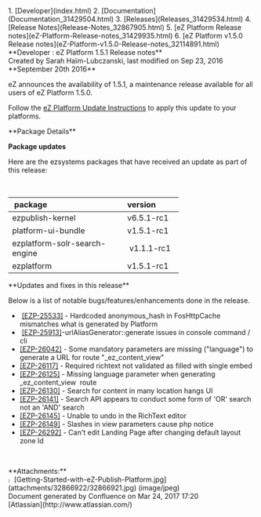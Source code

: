 <div id="page">
<div id="main" class="aui-page-panel">
<div id="main-header">
<div id="breadcrumb-section">
1.  [Developer](index.html)
2.  [Documentation](Documentation_31429504.html)
3.  [Releases](Releases_31429534.html)
4.  [Release Notes](Release-Notes_32867905.html)
5.  [eZ Platform Release notes](eZ-Platform-Release-notes_31429935.html)
6.  [eZ Platform v1.5.0 Release notes](eZ-Platform-v1.5.0-Release-notes_32114891.html)

</div>
**Developer : eZ Platform 1.5.1 Release notes**

</div>
<div id="content" class="view">
<div class="page-metadata">
Created by Sarah Haïm-Lubczanski, last modified on Sep 23, 2016

</div>
<div id="main-content" class="wiki-content group">
<div class="contentLayout2">
<div class="columnLayout single" data-layout="single">
<div class="cell normal" data-type="normal">
<div class="innerCell">
**September 20th 2016**

eZ announces the availability of 1.5.1, a maintenance release available for all users of eZ Platform 1.5.0.

Follow the [eZ Platform Update Instructions](Updating-eZ-Platform_31431770.html) to apply this update to your platforms.

</div>
</div>
</div>
<div class="columnLayout single" data-layout="single">
<div class="cell normal" data-type="normal">
<div class="innerCell">
**Package Details**

**Package updates**

Here are the ezsystems packages that have received an update as part of this release:

  

<div class="table-wrap">
<table style="width:69%;">
<colgroup>
<col width="47%" />
<col width="22%" />
</colgroup>
<thead>
<tr class="header">
<th align="left"> package</th>
<th align="left">version</th>
</tr>
</thead>
<tbody>
<tr class="odd">
<td align="left">ezpublish-kernel</td>
<td align="left">v6.5.1-rc1</td>
</tr>
<tr class="even">
<td align="left">platform-ui-bundle</td>
<td align="left">v1.5.1-rc1</td>
</tr>
<tr class="odd">
<td align="left">ezplatform-solr-search-engine</td>
<td align="left"> v1.1.1-rc1</td>
</tr>
<tr class="even">
<td align="left">ezplatform</td>
<td align="left">v1.5.1-rc1</td>
</tr>
</tbody>
</table>

</div>
**Updates and fixes in this release**

Below is a list of notable bugs/features/enhancements done in the release.

-    [\[EZP-25533\]](https://jira.ez.no/browse/EZP-25533) - Hardcoded anonymous\_hash in FosHttpCache mismatches what is generated by Platform
-    [\[EZP-25913\]](https://jira.ez.no/browse/EZP-25913)-urlAliasGenerator::generate issues in console command / cli
-   [\[EZP-26042\]](https://jira.ez.no/browse/EZP-26042) - Some mandatory parameters are missing ("language") to generate a URL for route "\_ez\_content\_view"
-   [\[EZP-26117\]](https://jira.ez.no/browse/EZP-26117) - Required richtext not validated as filled with single embed
-   [\[EZP-26125\]](https://jira.ez.no/browse/EZP-26125) - Missing language parameter when generating \_ez\_content\_view  route
-   [\[EZP-26130\]](https://jira.ez.no/browse/EZP-26130) - Search for content in many location hangs UI
-   [\[EZP-26141\]](https://jira.ez.no/browse/EZP-26141) - Search API appears to conduct some form of 'OR' search not an 'AND' search
-   [\[EZP-26145\]](https://jira.ez.no/browse/EZP-26145) - Unable to undo in the RichText editor
-   [\[EZP-26149\]](https://jira.ez.no/browse/EZP-26149) - Slashes in view parameters cause php notice
-   [\[EZP-26292\]](https://jira.ez.no/browse/EZP-26292) - Can't edit Landing Page after changing default layout zone Id

 

</div>
</div>
</div>
</div>
</div>
<div class="pageSection group">
<div class="pageSectionHeader">
**Attachments:**

</div>
<div class="greybox" align="left">
<img src="images/icons/bullet_blue.gif" alt="image0" width="8" height="8" /> [Getting-Started-with-eZ-Publish-Platform.jpg](attachments/32866922/32866921.jpg) (image/jpeg)

</div>
</div>
</div>
</div>
<div id="footer" role="contentinfo">
<div class="section footer-body">
Document generated by Confluence on Mar 24, 2017 17:20

<div id="footer-logo">
[Atlassian](http://www.atlassian.com/)

</div>
</div>
</div>
</div>


